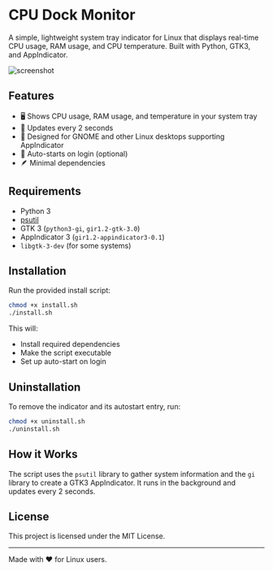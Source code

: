 # CPU Dock Monitor

A simple, lightweight system tray indicator for Linux that displays real-time CPU usage, RAM usage, and CPU temperature. Built with Python, GTK3, and AppIndicator.

![screenshot](https://user-images.githubusercontent.com/yourusername/cpudock-screenshot.png) <!-- Replace with your screenshot if available -->

## Features

* 🖥️ Shows CPU usage, RAM usage, and temperature in your system tray
* 🔄 Updates every 2 seconds
* 🐧 Designed for GNOME and other Linux desktops supporting AppIndicator
* 🚀 Auto-starts on login (optional)
* 🪶 Minimal dependencies

## Requirements

* Python 3
* [psutil](https://pypi.org/project/psutil/)
* GTK 3 (`python3-gi`, `gir1.2-gtk-3.0`)
* AppIndicator 3 (`gir1.2-appindicator3-0.1`)
* `libgtk-3-dev` (for some systems)

## Installation

Run the provided install script:

```sh
chmod +x install.sh
./install.sh
```

This will:

* Install required dependencies
* Make the script executable
* Set up auto-start on login

## Uninstallation

To remove the indicator and its autostart entry, run:

```sh
chmod +x uninstall.sh
./uninstall.sh
```

## How it Works
The script uses the `psutil` library to gather system information and the `gi` library to create a GTK3 AppIndicator. It runs in the background and updates every 2 seconds.

## License
This project is licensed under the MIT License.

---
Made with ❤️ for Linux users.
